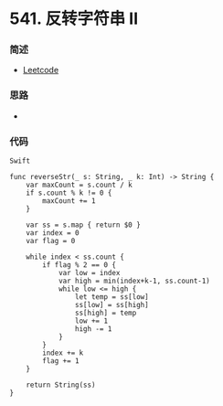 # 541. 反转字符串 II

### 简述

- [Leetcode](https://leetcode-cn.com/problems/reverse-string-ii/)

### 思路

- 

### 代码

`Swift`

```
func reverseStr(_ s: String, _ k: Int) -> String {
    var maxCount = s.count / k
    if s.count % k != 0 {
        maxCount += 1
    }
    
    var ss = s.map { return $0 }
    var index = 0
    var flag = 0
    
    while index < ss.count {
        if flag % 2 == 0 {
            var low = index
            var high = min(index+k-1, ss.count-1)
            while low <= high {
                let temp = ss[low]
                ss[low] = ss[high]
                ss[high] = temp
                low += 1
                high -= 1
            }
        }
        index += k
        flag += 1
    }
    
    return String(ss)
}
```